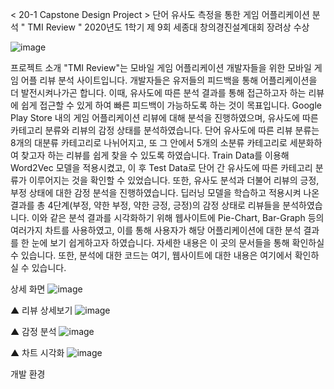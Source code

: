 < 20-1 Capstone Design Project >
단어 유사도 측정을 통한 게임 어플리케이션 분석 " TMI Review "
2020년도 1학기 제 9회 세종대 창의경진설계대회 장려상 수상



![image](https://user-images.githubusercontent.com/78082118/123188330-d1083d00-d4d6-11eb-8fdc-eee456b0a4e5.png)



프로젝트 소개
"TMI Review"는 모바일 게임 어플리케이션 개발자들을 위한 모바일 게임 어플 리뷰 분석 사이트입니다.
개발자들은 유저들의 피드백을 통해 어플리케이션을 더 발전시켜나가곤 합니다. 이때, 유사도에 따른 분석 결과를 통해 접근하고자 하는 리뷰에 쉽게 접근할 수 있게 하여 빠른 피드백이 가능하도록 하는 것이 목표입니다.
Google Play Store 내의 게임 어플리케이션 리뷰에 대해 분석을 진행하였으며, 유사도에 따른 카테고리 분류와 리뷰의 감정 상태를 분석하였습니다.
단어 유사도에 따른 리뷰 분류는 8개의 대분류 카테고리로 나뉘어지고, 또 그 안에서 5개의 소분류 카테고리로 세분화하여 찾고자 하는 리뷰를 쉽게 찾을 수 있도록 하였습니다.
Train Data를 이용해 Word2Vec 모델을 적용시켰고, 이 후 Test Data로 단어 간 유사도에 따른 카테고리 분류가 이루어지는 것을 확인할 수 있었습니다.
또한, 유사도 분석과 더불어 리뷰의 긍정, 부정 상태에 대한 감정 분석을 진행하였습니다.
딥러닝 모델을 학습하고 적용시켜 나온 결과를 총 4단계(부정, 약한 부정, 약한 긍정, 긍정)의 감정 상태로 리뷰들을 분석하였습니다.
이와 같은 분석 결과를 시각화하기 위해 웹사이트에 Pie-Chart, Bar-Graph 등의 여러가지 차트를 사용하였고, 이를 통해 사용자가 해당 어플리케이션에 대한 분석 결과를 한 눈에 보기 쉽게하고자 하였습니다.
자세한 내용은 이 곳의 문서들을 통해 확인하실 수 있습니다.
또한, 분석에 대한 코드는 여기, 웹사이트에 대한 내용은 여기에서 확인하실 수 있습니다.

상세 화면
![image](https://user-images.githubusercontent.com/78082118/123188343-d9607800-d4d6-11eb-8054-7a578a0fbc7c.png)

▲ 리뷰 상세보기
![image](https://user-images.githubusercontent.com/78082118/123188496-175d9c00-d4d7-11eb-9a4d-bb4049b218ee.png)

▲ 감정 분석
![image](https://user-images.githubusercontent.com/78082118/123188536-280e1200-d4d7-11eb-86c6-ccb137a92c33.png)

▲ 차트 시각화
![image](https://user-images.githubusercontent.com/78082118/123188550-2e03f300-d4d7-11eb-9818-81617952fedc.png)

개발 환경

